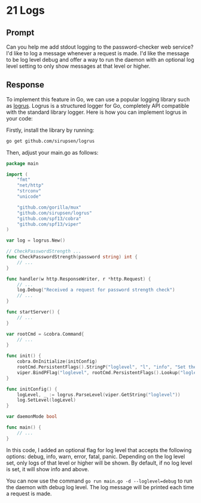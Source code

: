 # 21 Logs

## Prompt

Can you help me add stdout logging to the password-checker web service? I'd like to log a message whenever a request is made. I'd like the message to be log level debug and offer a way to run the daemon with an optional log level setting to only show messages at that level or higher.

## Response

To implement this feature in Go, we can use a popular logging library such as [logrus](https://github.com/sirupsen/logrus). Logrus is a structured logger for Go, completely API compatible with the standard library logger. Here is how you can implement logrus in your code:

Firstly, install the library by running:

```bash
go get github.com/sirupsen/logrus
```

Then, adjust your main.go as follows:

```go
package main

import (
	"fmt"
	"net/http"
	"strconv"
	"unicode"

	"github.com/gorilla/mux"
	"github.com/sirupsen/logrus"
	"github.com/spf13/cobra"
	"github.com/spf13/viper"
)

var log = logrus.New()

// CheckPasswordStrength ...
func CheckPasswordStrength(password string) int {
    // ...
}

func handler(w http.ResponseWriter, r *http.Request) {
    // ...
    log.Debug("Received a request for password strength check")
    // ...
}

func startServer() {
    // ...
}

var rootCmd = &cobra.Command{
    // ...
}

func init() {
	cobra.OnInitialize(initConfig)
	rootCmd.PersistentFlags().StringP("loglevel", "l", "info", "Set the logging level (options: debug, info, warn, error, fatal, panic")
	viper.BindPFlag("loglevel", rootCmd.PersistentFlags().Lookup("loglevel"))
}

func initConfig() {
	logLevel, _ := logrus.ParseLevel(viper.GetString("loglevel"))
	log.SetLevel(logLevel)
}

var daemonMode bool

func main() {
    // ...
}
```

In this code, I added an optional flag for log level that accepts the following options: debug, info, warn, error, fatal, panic. Depending on the log level set, only logs of that level or higher will be shown. By default, if no log level is set, it will show info and above.

You can now use the command `go run main.go -d --loglevel=debug` to run the daemon with debug log level. The log message will be printed each time a request is made.
